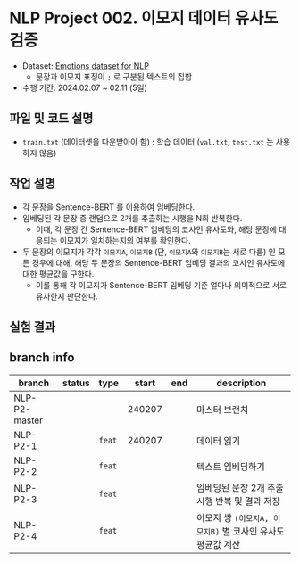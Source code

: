 # NLP Project 002. 이모지 데이터 유사도 검증
* Dataset: [Emotions dataset for NLP](https://www.kaggle.com/datasets/praveengovi/emotions-dataset-for-nlp)
  * 문장과 이모지 표정이 ```;``` 로 구분된 텍스트의 집합
* 수행 기간: 2024.02.07 ~ 02.11 (5일)

## 파일 및 코드 설명
* ```train.txt``` (데이터셋을 다운받아야 함) : 학습 데이터 (```val.txt```, ```test.txt``` 는 사용하지 않음)

## 작업 설명
* 각 문장을 Sentence-BERT 를 이용하여 임베딩한다.
* 임베딩된 각 문장 중 랜덤으로 2개를 추출하는 시행을 N회 반복한다.
  * 이때, 각 문장 간 Sentence-BERT 임베딩의 코사인 유사도와, 해당 문장에 대응되는 이모지가 일치하는지의 여부를 확인한다.
* 두 문장의 이모지가 각각 ```이모지A```, ```이모지B``` (단, ```이모지A```와 ```이모지B```는 서로 다름) 인 모든 경우에 대해, 해당 두 문장의 Sentence-BERT 임베딩 결과의 코사인 유사도에 대한 평균값을 구한다.
  * 이를 통해 각 이모지가 Sentence-BERT 임베딩 기준 얼마나 의미적으로 서로 유사한지 판단한다.

## 실험 결과


## branch info
|branch|status|type|start|end|description|
|---|---|---|---|---|---|
|NLP-P2-master|||240207||마스터 브랜치|
|NLP-P2-1||```feat```|240207||데이터 읽기|
|NLP-P2-2||```feat```|||텍스트 임베딩하기|
|NLP-P2-3||```feat```|||임베딩된 문장 2개 추출 시행 반복 및 결과 저장|
|NLP-P2-4||```feat```|||이모지 쌍 ```(이모지A, 이모지B)``` 별 코사인 유사도 평균값 계산|